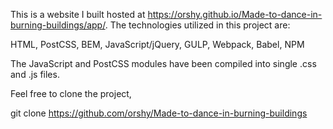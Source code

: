 This is a website I built hosted at https://orshy.github.io/Made-to-dance-in-burning-buildings/app/. The technologies utilized in this project are:

HTML,
PostCSS,
BEM,
JavaScript/jQuery,
GULP,
Webpack,
Babel,
NPM

The JavaScript and PostCSS modules have been compiled into single .css and .js files.

Feel free to clone the project, 

git clone https://github.com/orshy/Made-to-dance-in-burning-buildings

